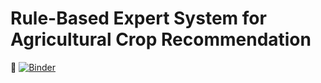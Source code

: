 # Rule-Based Expert System for Agricultural Crop Recommendation
🚀 [![Binder](https://mybinder.org/badge_logo.svg)](https://mybinder.org/v2/gh/Masonga-Dev/AI_Group4_ExpertSystem_Assignment2.git/main)
